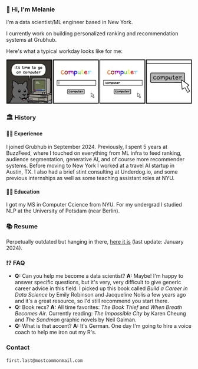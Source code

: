 ### 👋 Hi, I'm Melanie

I'm a data scientist/ML engineer based in New York.

I currently work on building personalized ranking and recommendation systems at Grubhub.

Here's what a typical workday looks like for me:

<img src="https://raw.githubusercontent.com/melanietosik/melanietosik.github.io/master/files/38.png">

### 🏛 History

#### 👩‍💻 Experience

I joined Grubhub in September 2024. Previously, I spent 5 years at BuzzFeed, where I touched on everything from ML infra to feed ranking, audience segmentation, generative AI, and of course more recommender systems. Before moving to New York I worked at a travel AI startup in Austin, TX. I also had a brief stint consulting at Underdog.io, and some previous internships as well as some teaching assistant roles at NYU.

#### 👩‍🎓 Education

I got my MS in Computer Ccience from NYU. For my undergrad I studied NLP at the University of Potsdam (near Berlin).

### 📚 Resume

Perpetually outdated but hanging in there, [here it is](https://www.melanietosik.com/files/tosik_resume_january_2024.pdf) (last update: January 2024).

### ⁉️ FAQ

- **Q:** Can you help me become a data scientist? **A:** Maybe! I'm happy to answer specific questions, but it's very, very difficult to give generic career advice in this field. I picked up this book called _Build a Career in Data Science_ by Emily Robinson and Jacqueline Nolis a few years ago and it's a great resource, so I'd still recommend you start there.
- **Q:** Book recs? **A:** All time favorites: _The Book Thief_ and _When Breath Becomes Air_. Currently reading: _The Impossible City_ by Karen Cheung and _The Sandman_ graphic novels by Neil Gaiman.
- **Q:** What is that accent? **A:** It's German. One day I'm going to hire a voice coach to help me iron out my R's.

### Contact

`first.last@mostcommonmail.com`
